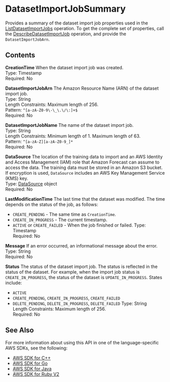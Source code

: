 # DatasetImportJobSummary<a name="API_DatasetImportJobSummary"></a>

Provides a summary of the dataset import job properties used in the [ListDatasetImportJobs](API_ListDatasetImportJobs.md) operation\. To get the complete set of properties, call the [DescribeDatasetImportJob](API_DescribeDatasetImportJob.md) operation, and provide the `DatasetImportJobArn`\.

## Contents<a name="API_DatasetImportJobSummary_Contents"></a>

 **CreationTime**   <a name="forecast-Type-DatasetImportJobSummary-CreationTime"></a>
When the dataset import job was created\.  
Type: Timestamp  
Required: No

 **DatasetImportJobArn**   <a name="forecast-Type-DatasetImportJobSummary-DatasetImportJobArn"></a>
The Amazon Resource Name \(ARN\) of the dataset import job\.  
Type: String  
Length Constraints: Maximum length of 256\.  
Pattern: `^[a-zA-Z0-9\-\_\.\/\:]+$`   
Required: No

 **DatasetImportJobName**   <a name="forecast-Type-DatasetImportJobSummary-DatasetImportJobName"></a>
The name of the dataset import job\.  
Type: String  
Length Constraints: Minimum length of 1\. Maximum length of 63\.  
Pattern: `^[a-zA-Z][a-zA-Z0-9_]*`   
Required: No

 **DataSource**   <a name="forecast-Type-DatasetImportJobSummary-DataSource"></a>
The location of the training data to import and an AWS Identity and Access Management \(IAM\) role that Amazon Forecast can assume to access the data\. The training data must be stored in an Amazon S3 bucket\.  
If encryption is used, `DataSource` includes an AWS Key Management Service \(KMS\) key\.  
Type: [DataSource](API_DataSource.md) object  
Required: No

 **LastModificationTime**   <a name="forecast-Type-DatasetImportJobSummary-LastModificationTime"></a>
The last time that the dataset was modified\. The time depends on the status of the job, as follows:  
+  `CREATE_PENDING` \- The same time as `CreationTime`\.
+  `CREATE_IN_PROGRESS` \- The current timestamp\.
+  `ACTIVE` or `CREATE_FAILED` \- When the job finished or failed\.
Type: Timestamp  
Required: No

 **Message**   <a name="forecast-Type-DatasetImportJobSummary-Message"></a>
If an error occurred, an informational message about the error\.  
Type: String  
Required: No

 **Status**   <a name="forecast-Type-DatasetImportJobSummary-Status"></a>
The status of the dataset import job\. The status is reflected in the status of the dataset\. For example, when the import job status is `CREATE_IN_PROGRESS`, the status of the dataset is `UPDATE_IN_PROGRESS`\. States include:  
+  `ACTIVE` 
+  `CREATE_PENDING`, `CREATE_IN_PROGRESS`, `CREATE_FAILED` 
+  `DELETE_PENDING`, `DELETE_IN_PROGRESS`, `DELETE_FAILED` 
Type: String  
Length Constraints: Maximum length of 256\.  
Required: No

## See Also<a name="API_DatasetImportJobSummary_SeeAlso"></a>

For more information about using this API in one of the language\-specific AWS SDKs, see the following:
+  [AWS SDK for C\+\+](https://docs.aws.amazon.com/goto/SdkForCpp/forecast-2018-06-26/DatasetImportJobSummary) 
+  [AWS SDK for Go](https://docs.aws.amazon.com/goto/SdkForGoV1/forecast-2018-06-26/DatasetImportJobSummary) 
+  [AWS SDK for Java](https://docs.aws.amazon.com/goto/SdkForJava/forecast-2018-06-26/DatasetImportJobSummary) 
+  [AWS SDK for Ruby V2](https://docs.aws.amazon.com/goto/SdkForRubyV2/forecast-2018-06-26/DatasetImportJobSummary) 